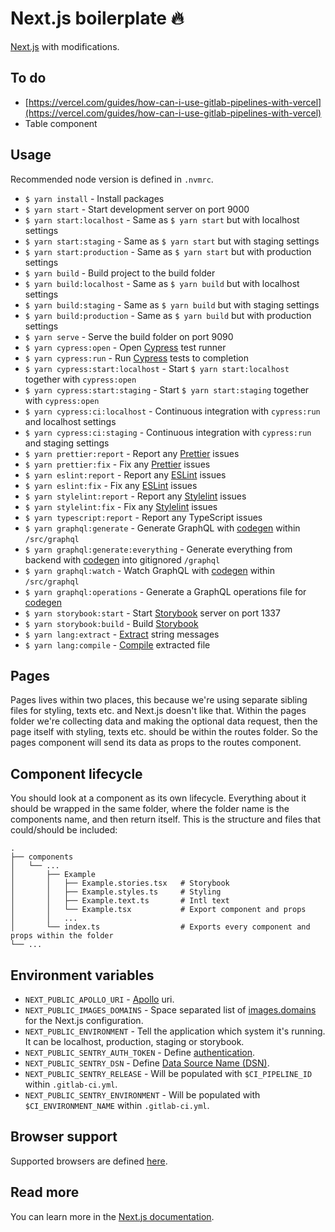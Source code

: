 # Next.js boilerplate :fire:

[Next.js](https://nextjs.org/) with modifications.

## To do

- [https://vercel.com/guides/how-can-i-use-gitlab-pipelines-with-vercel](https://vercel.com/guides/how-can-i-use-gitlab-pipelines-with-vercel)
- Table component

## Usage

Recommended node version is defined in `.nvmrc`.

- `$ yarn install` - Install packages
- `$ yarn start` - Start development server on port 9000
- `$ yarn start:localhost` - Same as `$ yarn start` but with localhost settings
- `$ yarn start:staging` - Same as `$ yarn start` but with staging settings
- `$ yarn start:production` - Same as `$ yarn start` but with production settings
- `$ yarn build` - Build project to the build folder
- `$ yarn build:localhost` - Same as `$ yarn build` but with localhost settings
- `$ yarn build:staging` - Same as `$ yarn build` but with staging settings
- `$ yarn build:production` - Same as `$ yarn build` but with production settings
- `$ yarn serve` - Serve the build folder on port 9090
- `$ yarn cypress:open` - Open [Cypress](https://www.cypress.io/) test runner
- `$ yarn cypress:run` - Run [Cypress](https://www.cypress.io/) tests to completion
- `$ yarn cypress:start:localhost` - Start `$ yarn start:localhost` together with `cypress:open`
- `$ yarn cypress:start:staging` - Start `$ yarn start:staging` together with `cypress:open`
- `$ yarn cypress:ci:localhost` - Continuous integration with `cypress:run` and localhost settings
- `$ yarn cypress:ci:staging` - Continuous integration with `cypress:run` and staging settings
- `$ yarn prettier:report` - Report any [Prettier](https://prettier.io/) issues
- `$ yarn prettier:fix` - Fix any [Prettier](https://prettier.io/) issues
- `$ yarn eslint:report` - Report any [ESLint](https://eslint.org/) issues
- `$ yarn eslint:fix` - Fix any [ESLint](https://eslint.org/) issues
- `$ yarn stylelint:report` - Report any [Stylelint](https://stylelint.io/) issues
- `$ yarn stylelint:fix` - Fix any [Stylelint](https://stylelint.io/) issues
- `$ yarn typescript:report` - Report any TypeScript issues
- `$ yarn graphql:generate` - Generate GraphQL with [codegen](https://graphql-code-generator.com/) within `/src/graphql`
- `$ yarn graphql:generate:everything` - Generate everything from backend with [codegen](https://graphql-code-generator.com/) into gitignored `/graphql`
- `$ yarn graphql:watch` - Watch GraphQL with [codegen](https://graphql-code-generator.com/) within `/src/graphql`
- `$ yarn graphql:operations` - Generate a GraphQL operations file for [codegen](https://graphql-code-generator.com/)
- `$ yarn storybook:start` - Start [Storybook](https://storybook.js.org/) server on port 1337
- `$ yarn storybook:build` - Build [Storybook](https://storybook.js.org/)
- `$ yarn lang:extract` - [Extract](https://formatjs.io/docs/tooling/cli#extraction) string messages
- `$ yarn lang:compile` - [Compile](https://formatjs.io/docs/tooling/cli#compilation) extracted file

## Pages

Pages lives within two places, this because we're using separate sibling files for styling, texts etc. and Next.js doesn't like that. Within the pages folder we're collecting data and making the optional data request, then the page itself with styling, texts etc. should be within the routes folder. So the pages component will send its data as props to the routes component.

## Component lifecycle

You should look at a component as its own lifecycle. Everything about it should be wrapped in the same folder, where the folder name is the components name, and then return itself. This is the structure and files that could/should be included:

```
.
├── components
│   └── ...
│       ├── Example
│       │   ├── Example.stories.tsx   # Storybook
│       │   ├── Example.styles.ts     # Styling
│       │   ├── Example.text.ts       # Intl text
│       │   └── Example.tsx           # Export component and props
│       │   ...
│       └── index.ts                  # Exports every component and props within the folder
└── ...
```

## Environment variables

- `NEXT_PUBLIC_APOLLO_URI` - [Apollo](https://www.apollographql.com/) uri.
- `NEXT_PUBLIC_IMAGES_DOMAINS` - Space separated list of [images.domains](https://nextjs.org/docs/basic-features/image-optimization#domains) for the Next.js configuration.
- `NEXT_PUBLIC_ENVIRONMENT` - Tell the application which system it's running. It can be localhost, production, staging or storybook.
- `NEXT_PUBLIC_SENTRY_AUTH_TOKEN` - Define [authentication](https://docs.sentry.io/api/auth/).
- `NEXT_PUBLIC_SENTRY_DSN` - Define [Data Source Name (DSN)](https://docs.sentry.io/product/sentry-basics/dsn-explainer/).
- `NEXT_PUBLIC_SENTRY_RELEASE` - Will be populated with `$CI_PIPELINE_ID` within `.gitlab-ci.yml`.
- `NEXT_PUBLIC_SENTRY_ENVIRONMENT` - Will be populated with `$CI_ENVIRONMENT_NAME` within `.gitlab-ci.yml`.

## Browser support

Supported browsers are defined [here](https://nextjs.org/docs/basic-features/supported-browsers-features/).

## Read more

You can learn more in the [Next.js documentation](https://nextjs.org/docs/).

